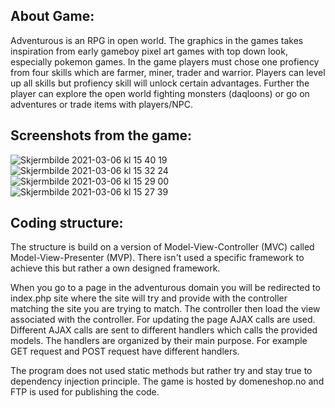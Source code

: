 ## About Game:

Adventurous is an RPG in open world. The graphics in the games takes inspiration from early gameboy pixel art games with top down look, especially pokemon games. 
In the game players must chose one profiency from four skills which are farmer, miner, trader and warrior. Players can level up all skills but profiency skill will
unlock certain advantages.
Further the player can explore the open world fighting monsters (daqloons) or go on adventures or trade items with players/NPC.

## Screenshots from the game:
![Skjermbilde 2021-03-06 kl  15 40 19](https://user-images.githubusercontent.com/52608380/110211195-bfeae000-7e95-11eb-9aa4-aca35317c6dc.png)
![Skjermbilde 2021-03-06 kl  15 32 24](https://user-images.githubusercontent.com/52608380/110211196-c0837680-7e95-11eb-8be2-99381499d849.png)
![Skjermbilde 2021-03-06 kl  15 29 00](https://user-images.githubusercontent.com/52608380/110211198-c11c0d00-7e95-11eb-9b94-29d37838d9c9.png)
![Skjermbilde 2021-03-06 kl  15 27 39](https://user-images.githubusercontent.com/52608380/110211200-c11c0d00-7e95-11eb-813a-00c4d1beb28f.png)



## Coding structure:

The structure is build on a version of Model-View-Controller (MVC) called Model-View-Presenter (MVP). There isn't used a specific framework to achieve this but 
rather a own designed framework.

When you go to a page in the adventurous domain you will be redirected to index.php site where the site will try and provide with the controller matching the site
you are trying to match. The controller then load the view associated with the controller. For updating the page AJAX calls are used. Different AJAX calls are sent
to different handlers which calls the provided models. The handlers are organized by their main purpose. For example GET request and POST request have different
handlers.

The program does not used static methods but rather try and stay true to dependency injection principle.
The game is hosted by domeneshop.no and FTP is used for publishing the code.



